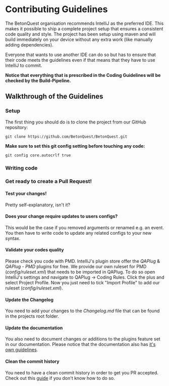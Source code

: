 # Contributing Guidelines

The BetonQuest organisation recommends IntelliJ as the preferred IDE.
This makes it possible to ship a complete project setup that ensures a consistent code quality and style.
The project has been setup using maven and will build immediately on your device without any extra work (like manually adding dependencies).

Everyone that wants to use another IDE can do so but has to ensure that their code meets the guidelines even if that means that they have to use IntelliJ to commit.

**Notice that everything that is prescribed in the Coding Guidelines will be checked by the Build-Pipeline.**

## Walkthrough of the Guidelines

### Setup

The first thing you should do is to clone the project from our GitHub repository:

```
git clone https://github.com/BetonQuest/BetonQuest.git
```

**Make sure to set this git config setting before touching any code:**
```
git config core.autocrlf true
```

### Writing code


### Get ready to create a Pull Request!

#### Test your changes!
Pretty self-explanatory, isn't it?

#### Does your change require updates to users configs?
This would be the case if you removed arguments or renamed e.g. an event.
You then have to write code to update any related configs to your new syntax.

#### Validate your codes quality
Please check you code with PMD. IntelliJ's plugin store offer the _QAPlug_ & _QAPlug - PMD_ plugins for free.
We provide our own ruleset for PMD (_config/ruleset.xml_) that needs to be imported in QAPlug. 
To do so open IntelliJ's settings and navigate to  QAPlug -> Coding Rules. Click the plus and select Project Profile.
Now you just need to tick "Import Profile" to add our ruleset (_config/ruleset.xml_).


#### Update the Changelog
You need to add your changes to the _Changelog.md_ file that can be found in the projects root folder.

#### Update the documentation
You also need to document changes or additions to the plugins feature set in our documentation. Please notice that the documentation 
also has [it's own guidelines](../Contributing/Docs/Guidelines.md).

#### Clean the commit history
You need to have a clean commit history in order to get you PR accepted.
Check out this <a href="https://medium.com/@catalinaturlea/clean-git-history-a-step-by-step-guide-eefc0ad8696d" target="_blank">guide</a> if you don't know how to do so.
